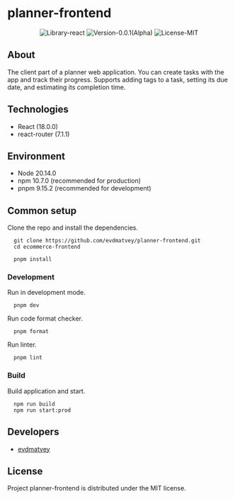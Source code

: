 # planner-frontend

<p align="center">
  <img src="https://img.shields.io/badge/Library-react-blue?style=flat" alt="Library-react"/>
  <img src="https://img.shields.io/badge/Version-0.0.1_(Alpha)-purple?style=flat" alt="Version-0.0.1(Alpha)"/>
  <img src="https://img.shields.io/badge/License-MIT-green?style=flat" alt="License-MIT"/>
</p>

## About

The client part of a planner web application. You can create tasks with the app and track their progress. Supports adding tags to a task, setting its due date, and estimating its completion time.

## Technologies

- React (18.0.0)
- react-router (7.1.1)

## Environment

- Node 20.14.0
- npm 10.7.0 (recommended for production)
- pnpm 9.15.2 (recommended for development)

## Common setup

Clone the repo and install the dependencies.

```
  git clone https://github.com/evdmatvey/planner-frontend.git
  cd ecommerce-frontend
```

```
  pnpm install
```

### Development

Run in development mode.

```
  pnpm dev
```

Run code format checker.

```
  pnpm format
```

Run linter.

```
  pnpm lint
```

### Build

Build application and start.

```
  npm run build
  npm run start:prod
```

## Developers

- [evdmatvey](https://github.com/evdmatvey)

## License

Project planner-frontend is distributed under the MIT license.
